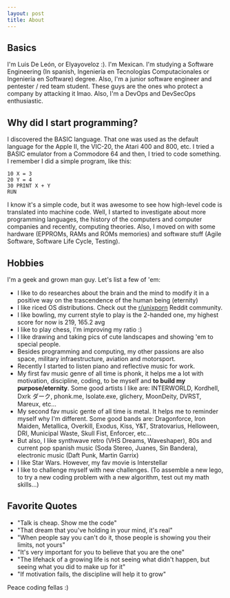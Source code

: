 ```yaml
---
layout: post
title: About
---
```


## Basics
I'm Luis De León, or Elyayoveloz :). I'm Mexican. I'm studying a Software Engineering (In spanish, Ingeniería en Tecnologías Computacionales or Ingeniería en Software) degree. Also, I'm a junior software engineer and pentester / red team student. These guys are the ones who protect a company by attacking it lmao. Also, I'm a DevOps and DevSecOps enthusiastic.

## Why did I start programming?
I discovered the BASIC language. That one was used as the default language for the Apple II, the VIC-20, the Atari 400 and 800, etc. I tried a BASIC emulator from a Commodore 64 and then, I tried to code something. I remember I did a simple program, like this:
```
10 X = 3
20 Y = 4
30 PRINT X + Y
RUN
```
I know it's a simple code, but it was awesome to see how high-level code is translated into machine code. Well, I started to investigate about more programming languages, the history of the computers and computer companies and recently, computing theories. Also, I moved on with some hardware (EPPROMs, RAMs and ROMs memories) and software stuff (Agile Software, Software Life Cycle, Testing). 


## Hobbies
I'm a geek and grown man guy. Let's list a few of 'em:
- I like to do researches about the brain and the mind to modify it in a positive way on the trascendence of the human being (eternity)
- I like riced OS distributions. Check out the [r/unixporn](https://www.reddit.com/r/unixporn/) Reddit community. 
- I like bowling, my current style to play is the 2-handed one, my highest score for now is 219, 165.2 avg
- I like to play chess, I'm improving my ratio :)
- I like drawing and taking pics of cute landscapes and showing 'em to special people.
- Besides programming and computing, my other passions are also space, military infraestructure, aviation and motorsport.
- Recently I started to listen piano and reflective music for work.
- My first fav music genre of all time is phonk, it helps me a lot with motivation, discipline, coding, to be myself and **to build my purpose/eternity**. Some good artists I like are: INTERWORLD, Kordhell, Dxrk ダーク, phonk.me, Isolate.exe, glichery, MoonDeity, DVRST, Mareux, etc... 
- My second fav music gente of all time is metal. It helps me to reminder myself why I'm different. Some good bands are: Dragonforce, Iron Maiden, Metallica, Overkill, Exodus, Kiss, Y&T, Stratovarius, Helloween, DRI, Municipal Waste, Skull Fist, Enforcer, etc...
- But also, I like synthwave retro (VHS Dreams, Waveshaper), 80s and current pop spanish music (Soda Stereo, Juanes, Sin Bandera), electronic music (Daft Punk, Martin Garrix)
- I like Star Wars. However, my fav movie is Interstellar
- I like to challenge myself with new challenges. (To assemble a new lego, to try a new coding problem with a new algorithm, test out my math skills...)

## Favorite Quotes
- "Talk is cheap. Show me the code"
- "That dream that you've holding in your mind, it's real"
- "When people say you can't do it, those people is showing you their limits, not yours"
- "It's very important for you to believe that you are the one"
- "The lifehack of a growing life is not seeing what didn't happen, but seeing what you did to make up for it"
- "If motivation fails, the discipline will help it to grow"

Peace coding fellas :)





